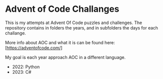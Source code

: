 # Advent of Code Challanges

This is my attempts at Advent Of Code puzzles and challenges. The repository contains in folders the years, and in subfolders the days for each challange.

More info about AOC and what it is can be found here:
[https://adventofcode.com/]

My goal is each year approach AOC in a different language.
- 2022: Python
- 2023: C#



